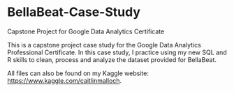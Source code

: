 # BellaBeat-Case-Study
Capstone Project for Google Data Analytics Certificate

This is a capstone project case study for the Google Data Analytics Professional Certificate. In this case study, I practice using my new SQL and R skills to clean, process and analyze the dataset provided for BellaBeat. 

All files can also be found on my Kaggle website: https://www.kaggle.com/caitlinmalloch. 

